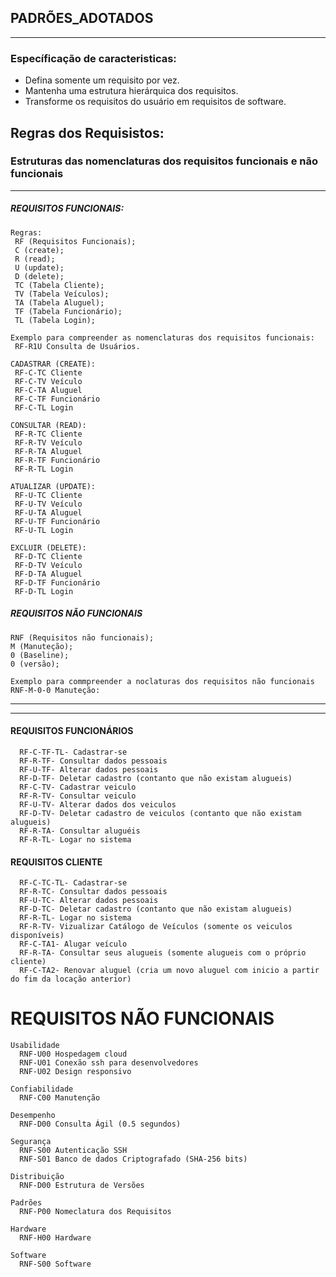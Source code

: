 ## PADRÕES_ADOTADOS
---
### Específicação de caracteristicas:
* Defina somente um requisito por vez.
* Mantenha uma estrutura hierárquica dos requisitos.
* Transforme os requisitos do usuário em requisitos de software.
   

## Regras dos Requisistos:

### Estruturas das nomenclaturas dos requisitos funcionais e não funcionais
---
##### REQUISITOS FUNCIONAIS:
     
    Regras:
     RF (Requisitos Funcionais);
     C (create);
     R (read);
     U (update);
     D (delete);
     TC (Tabela Cliente);
     TV (Tabela Veículos);
     TA (Tabela Aluguel);
     TF (Tabela Funcionário);
     TL (Tabela Login);
     
    Exemplo para compreender as nomenclaturas dos requisitos funcionais:
     RF-R1U Consulta de Usuários.
     
    CADASTRAR (CREATE):
     RF-C-TC Cliente
     RF-C-TV Veículo
     RF-C-TA Aluguel
     RF-C-TF Funcionário
     RF-C-TL Login

    CONSULTAR (READ):
     RF-R-TC Cliente
     RF-R-TV Veículo
     RF-R-TA Aluguel
     RF-R-TF Funcionário 
     RF-R-TL Login
  
    ATUALIZAR (UPDATE):
     RF-U-TC Cliente
     RF-U-TV Veículo
     RF-U-TA Aluguel
     RF-U-TF Funcionário 
     RF-U-TL Login
 
    EXCLUIR (DELETE):
     RF-D-TC Cliente
     RF-D-TV Veículo
     RF-D-TA Aluguel
     RF-D-TF Funcionário 
     RF-D-TL Login
     
##### REQUISITOS NÃO FUNCIONAIS
    
    RNF (Requisitos não funcionais);
    M (Manuteção);
    0 (Baseline);
    0 (versão);

    Exemplo para commpreender a noclaturas dos requisitos não funcionais
    RNF-M-0-0 Manuteção:
----
********************************************************************************
#### REQUISITOS FUNCIONÁRIOS
      RF-C-TF-TL- Cadastrar-se
      RF-R-TF- Consultar dados pessoais
      RF-U-TF- Alterar dados pessoais
      RF-D-TF- Deletar cadastro (contanto que não existam alugueis)
      RF-C-TV- Cadastrar veiculo
      RF-R-TV- Consultar veiculo
      RF-U-TV- Alterar dados dos veiculos
      RF-D-TV- Deletar cadastro de veiculos (contanto que não existam alugueis)
      RF-R-TA- Consultar aluguéis
      RF-R-TL- Logar no sistema
     
 #### REQUISITOS CLIENTE

      RF-C-TC-TL- Cadastrar-se
      RF-R-TC- Consultar dados pessoais
      RF-U-TC- Alterar dados pessoais
      RF-D-TC- Deletar cadastro (contanto que não existam alugueis)
      RF-R-TL- Logar no sistema
      RF-R-TV- Vizualizar Catálogo de Veículos (somente os veiculos disponíveis)
      RF-C-TA1- Alugar veículo
      RF-R-TA- Consultar seus alugueis (somente alugueis com o próprio cliente)
      RF-C-TA2- Renovar aluguel (cria um novo aluguel com inicio a partir do fim da locação anterior)

# REQUISITOS NÃO FUNCIONAIS

    Usabilidade
      RNF-U00 Hospedagem cloud
      RNF-U01 Conexão ssh para desenvolvedores
      RNF-U02 Design responsivo
      
    Confiabilidade
      RNF-C00 Manutenção

    Desempenho
      RNF-D00 Consulta Ágil (0.5 segundos)

    Segurança
      RNF-S00 Autenticação SSH
      RNF-S01 Banco de dados Criptografado (SHA-256 bits)
      
    Distribuição
      RNF-D00 Estrutura de Versões

    Padrões
      RNF-P00 Nomeclatura dos Requisitos

    Hardware
      RNF-H00 Hardware

    Software
      RNF-S00 Software 

